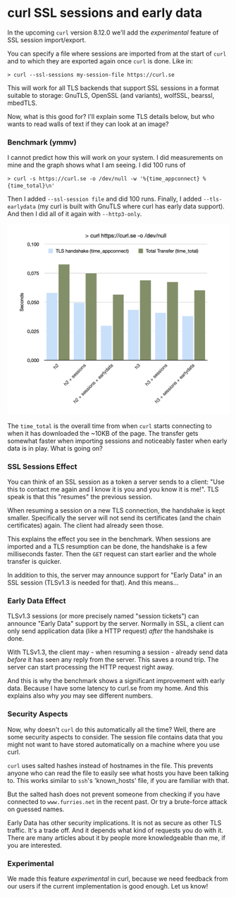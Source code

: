 # curl SSL sessions and early data

In  the upcoming `curl` version 8.12.0 we'll add the *experimental* feature of SSL session import/export. 

You can specify a file where sessions are imported from at the start of `curl` and to which they are exported again once `curl` is done. Like in:

```
> curl --ssl-sessions my-session-file https://curl.se
```

This will work for all TLS backends that support SSL sessions in a format suitable to storage: GnuTLS, OpenSSL (and variants), wolfSSL, bearssl, mbedTLS.

Now, what is this good for? I'll explain some TLS details below, but who wants to read walls of text if they can look at an image?


### Benchmark (ymmv)

I cannot predict how this will work on your system. I did measurements on mine and the graph shows what I am seeing. I did 100 runs of 

```
> curl -s https://curl.se -o /dev/null -w '%{time_appconnect} %{time_total}\n'
```
Then I added `--ssl-session file` and did 100 runs. Finally, I added `--tls-earlydata` (my curl is built with GnuTLS where curl has early data support). And then I did all of it again with `--http3-only`.

![Subjective Measurements of curl TLS sessions and early data performance by author](./images/curl-sessions-earlydata.png)

The `time_total` is the overall time from when `curl` starts connecting to when it has downloaded the ~10KB of the page. The transfer gets somewhat faster when importing sessions and noticeably faster when early data is in play. What is going on?

### SSL Sessions Effect

You can think of an SSL session as a token a server sends to a client: "Use this to contact me again and I know it is you and you know it is me!". TLS speak is that this "resumes" the previous session.

When resuming a session on a new TLS connection, the handshake is kept smaller. Specifically the server will not send its certificates (and the chain certificates) again. The client had already seen those.

This explains the effect you see in the benchmark. When sessions are imported and a TLS resumption can be done, the handshake is a few milliseconds faster. Then the `GET` request can start earlier and the whole transfer is quicker.

In addition to this, the server may announce support for "Early Data" in an SSL session (TLSv1.3 is needed for that). And this means...

### Early Data Effect

TLSv1.3 sessions (or more precisely named "session tickets") can announce "Early Data" support by the server. Normally in SSL, a client can only send application data (like a HTTP request) *after* the handshake is done. 

With TLSv1.3, the client may - when resuming a session - already send data *before* it has seen any reply from the server. This saves a round trip. The server can start processing the HTTP request right away.

And this is why the benchmark shows a significant improvement with early data. Because I have some latency to curl.se from my home. And this explains also why *you* may see different numbers.

### Security Aspects

Now, why doesn't `curl` do this automatically all the time? Well, there are some security aspects to consider. The session file contains data that you might not want to have stored automatically on a machine where you use curl.

`curl` uses salted hashes instead of hostnames in the file. This prevents anyone who can read the file to easily see what hosts you have been talking to. This works similar to `ssh`'s 'known_hosts' file, if you are familiar with that. 

But the salted hash does not prevent someone from checking if you have connected to `www.furries.net` in the recent past. Or try a brute-force attack on guessed names.

Early Data has other security implications. It is not as secure as other TLS traffic. It's a trade off. And it depends what kind of requests you do with it. There are many articles about it by people more knowledgeable than me, if you are interested.

### Experimental

We made this feature *experimental* in curl, because we need feedback from our users if the current implementation is good enough. Let us know!
